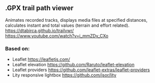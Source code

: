 ## .GPX trail path viewer 
Animates recorded tracks, displays media files at specified distances, calculates instant and total values (terrain and effort related).  
https://dtabirca.github.io/trailvwr/  
https://www.youtube.com/watch?v=i_mmZDv_CXo

### Based on:
- Leaflet https://leafletjs.com/
- Leaflet elevation https://github.com/Raruto/leaflet-elevation
- Leaflet providers https://github.com/leaflet-extras/leaflet-providers
- Lity responsive lightbox https://github.com/jsor/lity